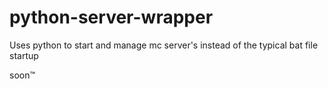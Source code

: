 # python-server-wrapper
Uses python to start and manage mc server's instead of the typical bat file startup

soon:tm: 
